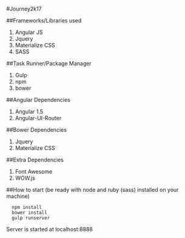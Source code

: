 #Journey2k17

##Frameworks/Libraries used
1. Angular JS
2. Jquery
4. Materialize CSS
5. SASS

##Task Runner/Package Manager
1. Gulp
2. npm
3. bower

##Angular Dependencies
1. Angular 1.5
2. Angular-UI-Router

##Bower Dependencies
1. Jquery
3. Materialize CSS

##Extra Dependencies
1. Font Awesome
3. WOW.js

##How to start (be ready with node and ruby (sass) installed on your machine)
```
  npm install
  bower install
  gulp runserver
 ```
Server is started at localhost:8888
